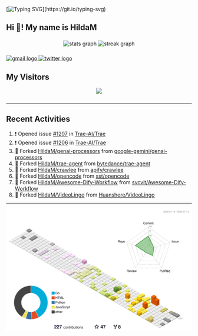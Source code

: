 [![Typing SVG](https://readme-typing-svg.herokuapp.com?size=50&duration=5000&color=8C43EA&vCenter=true&width=2000&height=70&lines=开拓视野,+冲破艰险,+洞悉所有,+贴近生活,+寻找真爱,+感受彼此;这就是人生的目的.)](https://git.io/typing-svg)


<h2 align="left">Hi 👋! My name is HildaM</h2>

###

<div align="center">
  <img src="https://github-readme-stats.vercel.app/api?username=HildaM&hide_title=false&hide_rank=false&show_icons=true&include_all_commits=true&count_private=true&disable_animations=false&theme=dracula&locale=en&hide_border=false" height="150" alt="stats graph"  />
  <img src="https://streak-stats.demolab.com?user=HildaM&locale=en&mode=daily&theme=dracula&hide_border=false&border_radius=5" height="150" alt="streak graph"  />
</div>


###

<div align="left">
  <a href="zhao163frozen@gmail.com" target="_blank">
    <img src="https://img.shields.io/static/v1?message=Gmail&logo=gmail&label=&color=D14836&logoColor=white&labelColor=&style=for-the-badge" height="35" alt="gmail logo"  />
  </a>
  <a href="https://x.com/_Albert_Bob" target="_blank">
    <img src="https://img.shields.io/static/v1?message=Twitter&logo=twitter&label=&color=1DA1F2&logoColor=white&labelColor=&style=for-the-badge" height="35" alt="twitter logo"  />
  </a>
</div>


## My Visitors

<div align="center">
  <img src="https://profile-counter.glitch.me/HildaM/count.svg?"  />
</div>

###


---

## Recent Activities


<!--RECENT_ACTIVITY:start-->
1. ❗️ Opened issue [#1207](https://github.com/Trae-AI/Trae/issues/1207) in [Trae-AI/Trae](https://github.com/Trae-AI/Trae)<br>
2. ❗️ Opened issue [#1206](https://github.com/Trae-AI/Trae/issues/1206) in [Trae-AI/Trae](https://github.com/Trae-AI/Trae)<br>
3. 🔱 Forked [HildaM/genai-processors](https://github.com/HildaM/genai-processors) from [google-gemini/genai-processors](https://github.com/google-gemini/genai-processors)<br>
4. 🔱 Forked [HildaM/trae-agent](https://github.com/HildaM/trae-agent) from [bytedance/trae-agent](https://github.com/bytedance/trae-agent)<br>
5. 🔱 Forked [HildaM/crawlee](https://github.com/HildaM/crawlee) from [apify/crawlee](https://github.com/apify/crawlee)<br>
6. 🔱 Forked [HildaM/opencode](https://github.com/HildaM/opencode) from [sst/opencode](https://github.com/sst/opencode)<br>
7. 🔱 Forked [HildaM/Awesome-Dify-Workflow](https://github.com/HildaM/Awesome-Dify-Workflow) from [svcvit/Awesome-Dify-Workflow](https://github.com/svcvit/Awesome-Dify-Workflow)<br>
8. 🔱 Forked [HildaM/VideoLingo](https://github.com/HildaM/VideoLingo) from [Huanshere/VideoLingo](https://github.com/Huanshere/VideoLingo)<br>
<!--RECENT_ACTIVITY:end-->

---


![](./profile-3d-contrib/profile-south-season-animate.svg)
